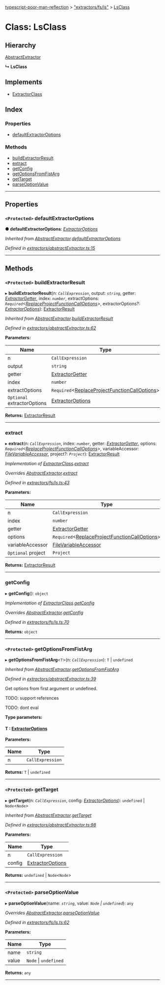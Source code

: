 [typescript-poor-man-reflection](../README.md) > ["extractors/fs/ls"](../modules/_extractors_fs_ls_.md) > [LsClass](../classes/_extractors_fs_ls_.lsclass.md)

# Class: LsClass

## Hierarchy

 [AbstractExtractor](_extractors_abstractextractor_.abstractextractor.md)

**↳ LsClass**

## Implements

* [ExtractorClass](../interfaces/_types_.extractorclass.md)

## Index

### Properties

* [defaultExtractorOptions](_extractors_fs_ls_.lsclass.md#defaultextractoroptions)

### Methods

* [buildExtractorResult](_extractors_fs_ls_.lsclass.md#buildextractorresult)
* [extract](_extractors_fs_ls_.lsclass.md#extract)
* [getConfig](_extractors_fs_ls_.lsclass.md#getconfig)
* [getOptionsFromFistArg](_extractors_fs_ls_.lsclass.md#getoptionsfromfistarg)
* [getTarget](_extractors_fs_ls_.lsclass.md#gettarget)
* [parseOptionValue](_extractors_fs_ls_.lsclass.md#parseoptionvalue)

---

## Properties

<a id="defaultextractoroptions"></a>

### `<Protected>` defaultExtractorOptions

**● defaultExtractorOptions**: *[ExtractorOptions](../interfaces/_types_.extractoroptions.md)*

*Inherited from [AbstractExtractor](_extractors_abstractextractor_.abstractextractor.md).[defaultExtractorOptions](_extractors_abstractextractor_.abstractextractor.md#defaultextractoroptions)*

*Defined in [extractors/abstractExtractor.ts:15](https://github.com/cancerberoSgx/typescript-poor-man-reflection/blob/22a01b8/src/extractors/abstractExtractor.ts#L15)*

___

## Methods

<a id="buildextractorresult"></a>

### `<Protected>` buildExtractorResult

▸ **buildExtractorResult**(n: *`CallExpression`*, output: *`string`*, getter: *[ExtractorGetter](../modules/_types_.md#extractorgetter)*, index: *`number`*, extractOptions: *`Required`<[ReplaceProjectFunctionCallOptions](../interfaces/_types_.replaceprojectfunctioncalloptions.md)>*, extractorOptions?: *[ExtractorOptions](../interfaces/_types_.extractoroptions.md)*): [ExtractorResult](../interfaces/_types_.extractorresult.md)

*Inherited from [AbstractExtractor](_extractors_abstractextractor_.abstractextractor.md).[buildExtractorResult](_extractors_abstractextractor_.abstractextractor.md#buildextractorresult)*

*Defined in [extractors/abstractExtractor.ts:62](https://github.com/cancerberoSgx/typescript-poor-man-reflection/blob/22a01b8/src/extractors/abstractExtractor.ts#L62)*

**Parameters:**

| Name | Type |
| ------ | ------ |
| n | `CallExpression` |
| output | `string` |
| getter | [ExtractorGetter](../modules/_types_.md#extractorgetter) |
| index | `number` |
| extractOptions | `Required`<[ReplaceProjectFunctionCallOptions](../interfaces/_types_.replaceprojectfunctioncalloptions.md)> |
| `Optional` extractorOptions | [ExtractorOptions](../interfaces/_types_.extractoroptions.md) |

**Returns:** [ExtractorResult](../interfaces/_types_.extractorresult.md)

___
<a id="extract"></a>

###  extract

▸ **extract**(n: *`CallExpression`*, index: *`number`*, getter: *[ExtractorGetter](../modules/_types_.md#extractorgetter)*, options: *`Required`<[ReplaceProjectFunctionCallOptions](../interfaces/_types_.replaceprojectfunctioncalloptions.md)>*, variableAccessor: *[FileVariableAccessor](../modules/_types_.md#filevariableaccessor)*, project?: *`Project`*): [ExtractorResult](../interfaces/_types_.extractorresult.md)

*Implementation of [ExtractorClass](../interfaces/_types_.extractorclass.md).[extract](../interfaces/_types_.extractorclass.md#extract)*

*Overrides [AbstractExtractor](_extractors_abstractextractor_.abstractextractor.md).[extract](_extractors_abstractextractor_.abstractextractor.md#extract)*

*Defined in [extractors/fs/ls.ts:43](https://github.com/cancerberoSgx/typescript-poor-man-reflection/blob/22a01b8/src/extractors/fs/ls.ts#L43)*

**Parameters:**

| Name | Type |
| ------ | ------ |
| n | `CallExpression` |
| index | `number` |
| getter | [ExtractorGetter](../modules/_types_.md#extractorgetter) |
| options | `Required`<[ReplaceProjectFunctionCallOptions](../interfaces/_types_.replaceprojectfunctioncalloptions.md)> |
| variableAccessor | [FileVariableAccessor](../modules/_types_.md#filevariableaccessor) |
| `Optional` project | `Project` |

**Returns:** [ExtractorResult](../interfaces/_types_.extractorresult.md)

___
<a id="getconfig"></a>

###  getConfig

▸ **getConfig**(): `object`

*Implementation of [ExtractorClass](../interfaces/_types_.extractorclass.md).[getConfig](../interfaces/_types_.extractorclass.md#getconfig)*

*Overrides [AbstractExtractor](_extractors_abstractextractor_.abstractextractor.md).[getConfig](_extractors_abstractextractor_.abstractextractor.md#getconfig)*

*Defined in [extractors/fs/ls.ts:70](https://github.com/cancerberoSgx/typescript-poor-man-reflection/blob/22a01b8/src/extractors/fs/ls.ts#L70)*

**Returns:** `object`

___
<a id="getoptionsfromfistarg"></a>

### `<Protected>` getOptionsFromFistArg

▸ **getOptionsFromFistArg**<`T`>(n: *`CallExpression`*): `T` \| `undefined`

*Inherited from [AbstractExtractor](_extractors_abstractextractor_.abstractextractor.md).[getOptionsFromFistArg](_extractors_abstractextractor_.abstractextractor.md#getoptionsfromfistarg)*

*Defined in [extractors/abstractExtractor.ts:39](https://github.com/cancerberoSgx/typescript-poor-man-reflection/blob/22a01b8/src/extractors/abstractExtractor.ts#L39)*

Get options from first argument or undefined.

TODO: support references

TODO: dont eval

**Type parameters:**

#### T :  [ExtractorOptions](../interfaces/_types_.extractoroptions.md)
**Parameters:**

| Name | Type |
| ------ | ------ |
| n | `CallExpression` |

**Returns:** `T` \| `undefined`

___
<a id="gettarget"></a>

### `<Protected>` getTarget

▸ **getTarget**(n: *`CallExpression`*, config: *[ExtractorOptions](../interfaces/_types_.extractoroptions.md)*): `undefined` \| `Node`<`Node`>

*Inherited from [AbstractExtractor](_extractors_abstractextractor_.abstractextractor.md).[getTarget](_extractors_abstractextractor_.abstractextractor.md#gettarget)*

*Defined in [extractors/abstractExtractor.ts:98](https://github.com/cancerberoSgx/typescript-poor-man-reflection/blob/22a01b8/src/extractors/abstractExtractor.ts#L98)*

**Parameters:**

| Name | Type |
| ------ | ------ |
| n | `CallExpression` |
| config | [ExtractorOptions](../interfaces/_types_.extractoroptions.md) |

**Returns:** `undefined` \| `Node`<`Node`>

___
<a id="parseoptionvalue"></a>

### `<Protected>` parseOptionValue

▸ **parseOptionValue**(name: *`string`*, value: *`Node` \| `undefined`*): `any`

*Overrides [AbstractExtractor](_extractors_abstractextractor_.abstractextractor.md).[parseOptionValue](_extractors_abstractextractor_.abstractextractor.md#parseoptionvalue)*

*Defined in [extractors/fs/ls.ts:62](https://github.com/cancerberoSgx/typescript-poor-man-reflection/blob/22a01b8/src/extractors/fs/ls.ts#L62)*

**Parameters:**

| Name | Type |
| ------ | ------ |
| name | `string` |
| value | `Node` \| `undefined` |

**Returns:** `any`

___

